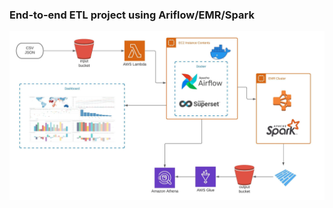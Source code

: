 ### End-to-end ETL project using Ariflow/EMR/Spark

<img src="https://github.com/stantaov/AWS_data_engineering_project/blob/2dd99a41e4a4a27d518bcc11111772807256fa3a/data%20pipeline%20diagram.jpeg">

